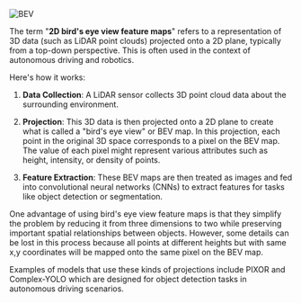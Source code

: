 ![BEV](https://i.ytimg.com/vi/HCJ1Hi_y9x8/maxresdefault.jpg)

The term "**2D bird's eye view feature maps**" refers to a representation of 3D data (such as LiDAR point clouds) projected onto a 2D plane, typically from a top-down perspective. This is often used in the context of autonomous driving and robotics.

Here's how it works:

1. **Data Collection**: A LiDAR sensor collects 3D point cloud data about the surrounding environment.
    
2. **Projection**: This 3D data is then projected onto a 2D plane to create what is called a "bird's eye view" or BEV map. In this projection, each point in the original 3D space corresponds to a pixel on the BEV map. The value of each pixel might represent various attributes such as height, intensity, or density of points.
    
3. **Feature Extraction**: These BEV maps are then treated as images and fed into convolutional neural networks (CNNs) to extract features for tasks like object detection or segmentation.
    

One advantage of using bird's eye view feature maps is that they simplify the problem by reducing it from three dimensions to two while preserving important spatial relationships between objects. However, some details can be lost in this process because all points at different heights but with same x,y coordinates will be mapped onto the same pixel on the BEV map.

Examples of models that use these kinds of projections include PIXOR and Complex-YOLO which are designed for object detection tasks in autonomous driving scenarios.
